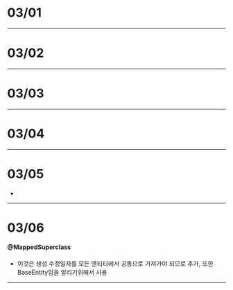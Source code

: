# 03/01

---

# 03/02

---

# 03/03

---

# 03/04

---

# 03/05
- 

---

# 03/06
#### @MappedSuperclass 
- 이것은 생성 수정일자를 모든 엔티티에서 공통으로 가져가야 되므로 추가, 또한 BaseEntity임을 알리기위해서 사용

---
